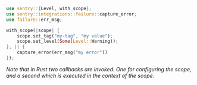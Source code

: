 ```rust
use sentry::{Level, with_scope};
use sentry::integrations::failure::capture_error;
use failure::err_msg;

with_scope(|scope| {
    scope.set_tag("my-tag", "my value");
    scope.set_level(Some(Level::Warning));
}, || {
    capture_error(err_msg("my error"))
});
```

*Note that in Rust two callbacks are invoked.  One for configuring the scope, and a second
which is executed in the context of the scope.*

